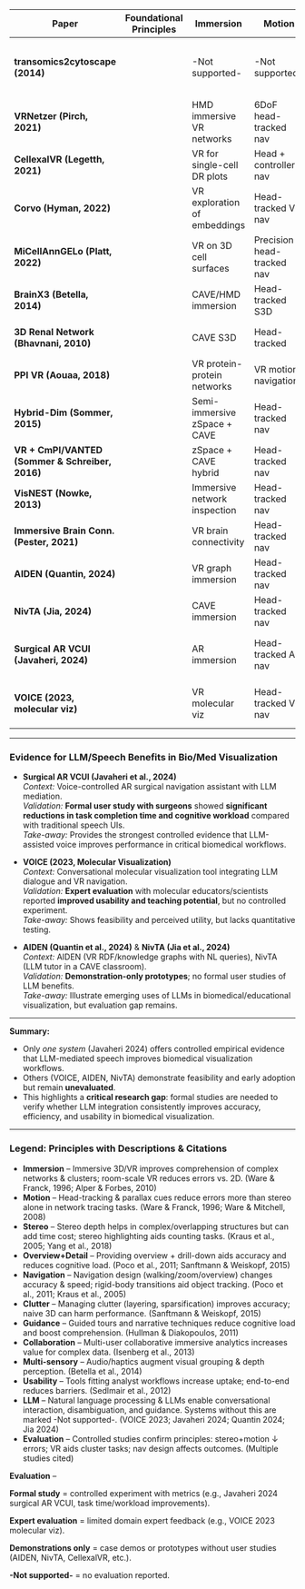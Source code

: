 | Paper | **Foundational Principles** | Immersion | Motion | Stereo | Overview+Detail | Navigation | Clutter | Guidance | Collaboration | Usability | **Modalities** | Multi-sensory | LLM | **Evaluation** | Eval |
|-------|------------------------------|-----------|--------|--------|-----------------|------------|---------|----------|---------------|-----------|----------------|---------------|-----|----------------|------|
| **transomics2cytoscape (2014)** | | -Not supported- | -Not supported- | -Not supported- | Layered 2.5D pathway views | Panel-driven exploration | Plane stacking reduces overlap | -Not supported- | -Not supported- | Automates 2.5D integration with Cytoscape | | -Not supported- | -Not supported- | -Not supported- |
| **VRNetzer (Pirch, 2021)** | | HMD immersive VR networks | 6DoF head-tracked nav | Stereo supported (optional) | Multi-layout + subnetworks | VR nav with shortest paths | Layout + subgraph filtering | Task workflows as guides | Single-user (no collab) | Integrated VR analysis platform | | -Not supported- | -Not supported- | -Not supported- |
| **CellexalVR (Legetth, 2021)** | | VR for single-cell DR plots | Head + controller nav | Stereo rendering | Global DR + local clusters | Gesture selection, lassoing | Subsampling + metadata filters | Session flow guides exploration | Multi-user supported | Pipelines + easy export | | -Not supported- | -Not supported- | Demonstrations only |
| **Corvo (Hyman, 2022)** | | VR exploration of embeddings | Head-tracked VR nav | Stereo supported (optional) | Overview of embeddings + local probes | No-code VR navigation | Filter/brush across embeddings | Guided VR analysis steps | Single-user (no collab) | No-code workflow integration | | -Not supported- | -Not supported- | Demonstrations only |
| **MiCellAnnGELo (Platt, 2022)** | | VR on 3D cell surfaces | Precision head-tracked nav | Stereo supported (optional) | Whole-cell surface + ROIs | 3D selection + annotation | Focus on surface ROIs | Protocol-driven annotation | Single-user (no collab) | Unity app with labeling integration | | -Not supported- | -Not supported- | Demonstrations only |
| **BrainX3 (Betella, 2014)** | | CAVE/HMD immersion | Head-tracked S3D | Stereo rendering | Global brain with local regions | Embodied navigation tools | Region filtering + multimodal cues | -Not supported- | Single-user (no collab) | Prototype system | | Sonification for edges/nodes | -Not supported- | Demonstrations only |
| **3D Renal Network (Bhavnani, 2010)** | | CAVE S3D | Head-tracked | Stereo rendering | Disease–gene overview with local focus | Walk-through exploration | Spatial separation in CAVE | -Not supported- | Single-user (no collab) | Early prototype system | | -Not supported- | -Not supported- | -Not supported- |
| **PPI VR (Aouaa, 2018)** | | VR protein-protein networks | VR motion navigation | Stereo supported (optional) | PPI overview + clusters | Interactive VR mining tools | Cluster/subnet focus | -Not supported- | Single-user (no collab) | Case-study prototype | | -Not supported- | -Not supported- | -Not supported- |
| **Hybrid-Dim (Sommer, 2015)** | | Semi-immersive zSpace + CAVE | Head-tracked nav | Stereo rendering | Stereo overview + immersive detail | Linked display interaction | Hybrid 2.5D/3D occlusion control | Structured analysis across displays | Single-user (no collab) | Workflow bridging 2D↔VR | | -Not supported- | -Not supported- | Demonstrations only |
| **VR + CmPI/VANTED (Sommer & Schreiber, 2016)** | | zSpace + CAVE hybrid | Head-tracked nav | Stereo rendering | Linked overview and detail | Cross-display linking + selection | Overview+detail split | Linked pipeline steps | Single-user (no collab) | Workflow bridging 2D↔VR | | -Not supported- | -Not supported- | Demonstrations only |
| **VisNEST (Nowke, 2013)** | | Immersive network inspection | Head-tracked nav | Stereo supported (optional) | Network overview + neurons | Neuron selection, spike data | Selective focus on neurons | -Not supported- | Single-user (no collab) | System integration prototype | | -Not supported- | -Not supported- | -Not supported- |
| **Immersive Brain Conn. (Pester, 2021)** | | VR brain connectivity | Head-tracked nav | Stereo supported (optional) | Whole-brain ↔ regional drill-down | Navigate connectivity layers | Modal separation of connectivity | -Not supported- | Single-user (no collab) | Demonstration platform | | -Not supported- | -Not supported- | -Not supported- |
| **AIDEN (Quantin, 2024)** | | VR graph immersion | Head-tracked nav | Stereo supported (optional) | Semantic graph overview + queries | Voice-driven graph navigation | Filter via NL queries | Voice-based query guidance | Single-user (no collab) | RDF ontology workflow integration | | -Not supported- | LLM-assisted speech queries | Demonstrations only |
| **NivTA (Jia, 2024)** | | CAVE immersion | Head-tracked nav | Stereo supported (optional) | Educational content overview | Voice/gesture navigation | -Not supported- | LLM-based teaching assistant | Multi-user CAVE class | Education-focused workflow | | -Not supported- | LLM conversational tutor | Demonstrations only |
| **Surgical AR VCUI (Javaheri, 2024)** | | AR immersion | Head-tracked AR nav | -Not supported- | Surgical overlay detail + context | Voice-controlled overlays | -Not supported- | LLM resolves ambiguous commands | Multi-user OR team | Integrated into surgical workflow | | -Not supported- | LLM-mediated speech control | **Formal study** – surgeons: task time ↓, workload ↓ |
| **VOICE (2023, molecular viz)** | | VR molecular viz | Head-tracked VR nav | Stereo rendering | Molecular overview + details | Conversational NL navigation | Sparsification in dense scenes | LLM conversational guide | Single-user (no collab) | Integrated into molecular workflow | | -Not supported- | LLM-mediated NL conversation | **Expert evaluation** – educators & scientists |

---

### Evidence for LLM/Speech Benefits in Bio/Med Visualization

- **Surgical AR VCUI (Javaheri et al., 2024)**  
  *Context:* Voice-controlled AR surgical navigation assistant with LLM mediation.  
  *Validation:* **Formal user study with surgeons** showed **significant reductions in task completion time and cognitive workload** compared with traditional speech UIs.  
  *Take-away:* Provides the strongest controlled evidence that LLM-assisted voice improves performance in critical biomedical workflows.  

- **VOICE (2023, Molecular Visualization)**  
  *Context:* Conversational molecular visualization tool integrating LLM dialogue and VR navigation.  
  *Validation:* **Expert evaluation** with molecular educators/scientists reported **improved usability and teaching potential**, but no controlled experiment.  
  *Take-away:* Shows feasibility and perceived utility, but lacks quantitative testing.  

- **AIDEN (Quantin et al., 2024)** & **NivTA (Jia et al., 2024)**  
  *Context:* AIDEN (VR RDF/knowledge graphs with NL queries), NivTA (LLM tutor in a CAVE classroom).  
  *Validation:* **Demonstration-only prototypes**; no formal user studies of LLM benefits.  
  *Take-away:* Illustrate emerging uses of LLMs in biomedical/educational visualization, but evaluation gap remains.  

---

**Summary:**  
- Only *one system* (Javaheri 2024) offers controlled empirical evidence that LLM-mediated speech improves biomedical visualization workflows.  
- Others (VOICE, AIDEN, NivTA) demonstrate feasibility and early adoption but remain **unevaluated**.  
- This highlights a **critical research gap**: formal studies are needed to verify whether LLM integration consistently improves accuracy, efficiency, and usability in biomedical visualization.

---

### Legend: Principles with Descriptions & Citations

- **Immersion** – Immersive 3D/VR improves comprehension of complex networks & clusters; room-scale VR reduces errors vs. 2D. (Ware & Franck, 1996; Alper & Forbes, 2010)  
- **Motion** – Head-tracking & parallax cues reduce errors more than stereo alone in network tracing tasks. (Ware & Franck, 1996; Ware & Mitchell, 2008)  
- **Stereo** – Stereo depth helps in complex/overlapping structures but can add time cost; stereo highlighting aids counting tasks. (Kraus et al., 2005; Yang et al., 2018)  
- **Overview+Detail** – Providing overview + drill-down aids accuracy and reduces cognitive load. (Poco et al., 2011; Sanftmann & Weiskopf, 2015)  
- **Navigation** – Navigation design (walking/zoom/overview) changes accuracy & speed; rigid-body transitions aid object tracking. (Poco et al., 2011; Kraus et al., 2005)  
- **Clutter** – Managing clutter (layering, sparsification) improves accuracy; naive 3D can harm performance. (Sanftmann & Weiskopf, 2015)  
- **Guidance** – Guided tours and narrative techniques reduce cognitive load and boost comprehension. (Hullman & Diakopoulos, 2011)  
- **Collaboration** – Multi-user collaborative immersive analytics increases value for complex data. (Isenberg et al., 2013)  
- **Multi-sensory** – Audio/haptics augment visual grouping & depth perception. (Betella et al., 2014)  
- **Usability** – Tools fitting analyst workflows increase uptake; end-to-end reduces barriers. (Sedlmair et al., 2012)
- **LLM** – Natural language processing & LLMs enable conversational interaction, disambiguation, and guidance. Systems without this are marked -Not supported-. (VOICE 2023; Javaheri 2024; Quantin 2024; Jia 2024)
- **Evaluation** – Controlled studies confirm principles: stereo+motion ↓ errors; VR aids cluster tasks; nav design affects outcomes. (Multiple studies cited)  

**Evaluation** –

**Formal study** = controlled experiment with metrics (e.g., Javaheri 2024 surgical AR VCUI, task time/workload improvements).

**Expert evaluation** = limited domain expert feedback (e.g., VOICE 2023 molecular viz).

**Demonstrations only** = case demos or prototypes without user studies (AIDEN, NivTA, CellexalVR, etc.).

**-Not supported-** = no evaluation reported.

